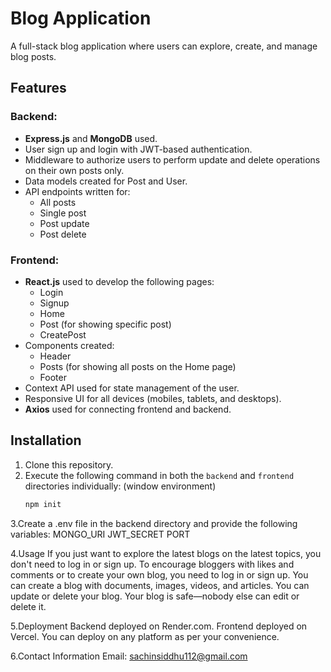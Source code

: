 # Blog Application

A full-stack blog application where users can explore, create, and manage blog posts.

## Features

### Backend:
- **Express.js** and **MongoDB** used.
- User sign up and login with JWT-based authentication.
- Middleware to authorize users to perform update and delete operations on their own posts only.
- Data models created for Post and User.
- API endpoints written for:
  - All posts
  - Single post
  - Post update
  - Post delete

### Frontend:
- **React.js** used to develop the following pages:
  - Login
  - Signup
  - Home
  - Post (for showing specific post)
  - CreatePost
- Components created:
  - Header
  - Posts (for showing all posts on the Home page)
  - Footer
- Context API used for state management of the user.
- Responsive UI for all devices (mobiles, tablets, and desktops).
- **Axios** used for connecting frontend and backend.

## Installation

1. Clone this repository.
2. Execute the following command in both the `backend` and `frontend` directories individually:
   (window environment)
   ```bash
   npm init

3.Create a .env file in the backend directory and provide the following variables:
MONGO_URI
JWT_SECRET
PORT

4.Usage
If you just want to explore the latest blogs on the latest topics, you don't need to log in or sign up.
To encourage bloggers with likes and comments or to create your own blog, you need to log in or sign up.
You can create a blog with documents, images, videos, and articles.
You can update or delete your blog.
Your blog is safe—nobody else can edit or delete it.

5.Deployment
Backend deployed on Render.com.
Frontend deployed on Vercel.
You can deploy on any platform as per your convenience.

6.Contact Information
Email: sachinsiddhu112@gmail.com